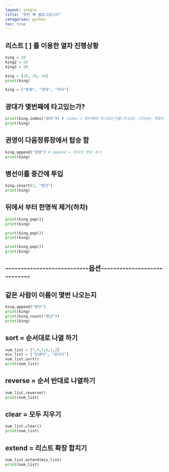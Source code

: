 ```yaml
---
layout: single
title: "첫번 째 블로그입니다"
categories: python
toc: true
---
```


## 리스트 [ ] 를 이용한 열차 진행상황
```python
king = 10
king2 = 20
king3 = 30

king = [10, 20, 30]
print(king)

king = ["동영", "광대", "머리"]
```
## 광대가 몇번째에 타고있는가?
```python
print(king.index("광대")) # index = 몇번째에 타고있는가를(주소값) 나타내는 역할도 함
print(king)
```
## 권영이 다음정류장에서 탑승 함
```python
king.append("권영") # append = 마지막 변수 추가
print(king)
```
## 병선이를 중간에 투입
```python
king.insert(1, "병선")
print(king)
```
## 뒤에서 부터 한명씩 제거(하차)
```python
print(king.pop())
print(king)

print(king.pop())
print(king)

print(king.pop())
print(king)
```
## ---------------------------옵션----------------------------

## 같은 사람이 이름이 몇번 나오는지
```python
king.append("병선")
print(king)
print(king.count("병선"))
print(king)
```
## sort = 순서대로 나열 하기
```python
num_list = [7,4,3,6,1,2]
mix_list = ["강냉이", "강아지"]
num_list.sort()
print(num_list)
```
## reverse = 순서 반대로 나열하기
```python
num_list.reverse()
print(num_list)
```
## clear = 모두 지우기
```python
num_list.clear()
print(num_list)
```
## extend = 리스트 확장 합치기
```python
num_list.extend(mix_list)
print(num_list)
```